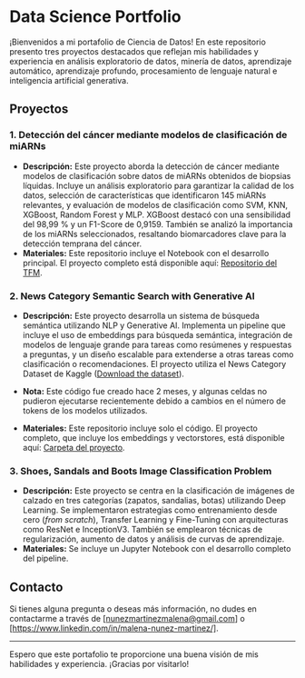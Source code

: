 # Data Science Portfolio

¡Bienvenidos a mi portafolio de Ciencia de Datos! En este repositorio presento tres proyectos destacados que reflejan mis habilidades y experiencia en análisis exploratorio de datos, minería de datos, aprendizaje automático, aprendizaje profundo, procesamiento de lenguaje natural e inteligencia artificial generativa.

## Proyectos

### 1. **Detección del cáncer mediante modelos de clasificación de miARNs**
- **Descripción:** Este proyecto aborda la detección de cáncer mediante modelos de clasificación sobre datos de miARNs obtenidos de biopsias líquidas. Incluye un análisis exploratorio para garantizar la calidad de los datos, selección de características que identificaron 145 miARNs relevantes, y evaluación de modelos de clasificación como SVM, KNN, XGBoost, Random Forest y MLP. XGBoost destacó con una sensibilidad del 98,99 % y un F1-Score de 0,9159. También se analizó la importancia de los miARNs seleccionados, resaltando biomarcadores clave para la detección temprana del cáncer.
- **Materiales:** Este repositorio incluye el Notebook con el desarrollo principal. El proyecto completo está disponible aquí: [Repositorio del TFM](https://github.com/mnunezmartinez/14MBID---TFM).

### 2. **News Category Semantic Search with Generative AI**
- **Descripción:** Este proyecto desarrolla un sistema de búsqueda semántica utilizando NLP y Generative AI. Implementa un pipeline que incluye el uso de embeddings para búsqueda semántica, integración de modelos de lenguaje grande para tareas como resúmenes y respuestas a preguntas, y un diseño escalable para extenderse a otras tareas como clasificación o recomendaciones. El proyecto utiliza el News Category Dataset de Kaggle ([Download the dataset](https://www.kaggle.com/datasets/rmisra/news-category-dataset)).

- **Nota:** Este código fue creado hace 2 meses, y algunas celdas no pudieron ejecutarse recientemente debido a cambios en el número de tokens de los modelos utilizados.
- **Materiales:** Este repositorio incluye solo el código. El proyecto completo, que incluye los embeddings y vectorstores, está disponible aquí: [Carpeta del proyecto](https://drive.google.com/drive/folders/12yRPqxs_-bPI36LdfhWMZwNYk7DFvBs_?usp=sharing).

### 3. **Shoes, Sandals and Boots Image Classification Problem**
- **Descripción:** Este proyecto se centra en la clasificación de imágenes de calzado en tres categorías (zapatos, sandalias, botas) utilizando Deep Learning. Se implementaron estrategias como entrenamiento desde cero (*from scratch*), Transfer Learning y Fine-Tuning con arquitecturas como ResNet e InceptionV3. También se emplearon técnicas de regularización, aumento de datos y análisis de curvas de aprendizaje.
- **Materiales:** Se incluye un Jupyter Notebook con el desarrollo completo del pipeline.

## Contacto
Si tienes alguna pregunta o deseas más información, no dudes en contactarme a través de [nunezmartinezmalena@gmail.com] o [https://www.linkedin.com/in/malena-nunez-martinez/].

---

Espero que este portafolio te proporcione una buena visión de mis habilidades y experiencia. ¡Gracias por visitarlo!
